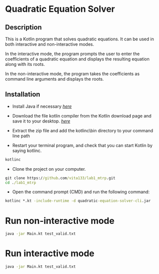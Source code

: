# Quadratic Equation Solver

## Description

This is a Kotlin program that solves quadratic equations. It can be used in both interactive and non-interactive modes.

In the interactive mode, the program prompts the user to enter the coefficients of a quadratic equation and displays the resulting equation along with its roots.

In the non-interactive mode, the program takes the coefficients as command line arguments and displays the roots.

## Installation

- Install Java if necessary [_here_](https://www.java.com/en/download/manual.jsp?locale=en)

- Download the file kotlin compiler from the Kotlin download page and save it to your desktop. [_here_](https://github.com/JetBrains/kotlin/releases/download/v1.8.10/kotlin-compiler-1.8.10.zip)

- Extract the zip file and add the kotlinc\bin directory to your command line path

- Restart your terminal program, and check that you can start Kotlin by saying kotlinc.

```cmd
kotlinc
```

- Clone the project on your computer.

```cmd
git clone https://github.com/vita133/lab1_mtrp.git
cd ./lab1_mtrp
```

- Open the command prompt (CMD) and run the following command:

```cmd
kotlinc *.kt -include-runtime -d quadratic-equation-solver-cli.jar
```

# Run non-interactive mode

```cmd
java -jar Main.kt test_valid.txt
```

# Run interactive mode

```cmd
java -jar Main.kt test_valid.txt
```
